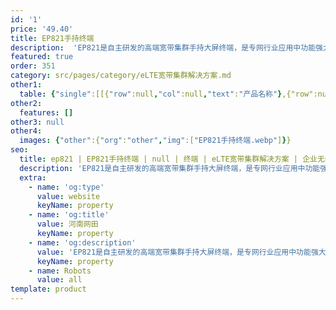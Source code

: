 ```yaml
---
id: '1'
price: '49.40'
title: EP821手持终端
description:  'EP821是自主研发的高端宽带集群手持大屏终端，是专网行业应用中功能强大的集群终端，能同时支持私密呼叫、组呼、短信彩信、宽带数据接入、视频调度业务及多业务并发。支持5寸高亮触摸屏，Android智能操作系统，可广泛应用于多行业，实现专业集群调度、多媒体调度及宽带数据功能。'
featured: true
order: 351
category: src/pages/category/eLTE宽带集群解决方案.md
other1: 
  table: {"single":[[{"row":null,"col":null,"text":"产品名称"},{"row":null,"col":null,"text":"EP821"}],[{"row":null,"col":null,"text":"整机尺寸（mm）"},{"row":null,"col":null,"text":"158（高度）×76（宽度）×20（深度）"}],[{"row":null,"col":null,"text":"屏幕尺寸"},{"row":null,"col":null,"text":"5英寸"}],[{"row":null,"col":null,"text":"分辨率"},{"row":null,"col":null,"text":"1920x1080"}],[{"row":null,"col":null,"text":"触摸屏"},{"row":null,"col":null,"text":"支持"}],[{"row":null,"col":null,"text":"前置摄像头"},{"row":null,"col":null,"text":"800万像素"}],[{"row":null,"col":null,"text":"后置摄像头"},{"row":null,"col":null,"text":"1200万像素"}],[{"row":null,"col":null,"text":"Wi-Fi"},{"row":null,"col":null,"text":"支持2.4G和5G，IEEE802.11b/g/n"}],[{"row":null,"col":null,"text":"蓝牙"},{"row":null,"col":null,"text":"4.1 EDR"}],[{"row":null,"col":null,"text":"NFC"},{"row":null,"col":null,"text":"支持"}],[{"row":null,"col":null,"text":"LTE工作频段（MHz）"},{"row":null,"col":null,"text":"1.4G：1447～1467MHz\n1.8G：1785～1805MHz\n其他：Band 1/2/3/4/5/7/8/20/26/28/38/39/40/41/68（低5M）"}],[{"row":null,"col":null,"text":"公网工作频段（MHz）"},{"row":null,"col":null,"text":"GSM：900/1800/1900\nUMTS：B1/B2/B8\nLTE：Band 1/2/3/4/5/7/8/20/26/28/38/39/40/41/68（低5M）\n"}],[{"row":null,"col":null,"text":"防护等级"},{"row":null,"col":null,"text":"IP68"}]]}
other2:
  features: []
other3: null
other4:
  images: {"other":{"org":"other","img":["EP821手持终端.webp"]}}
seo:
  title: ep821 | EP821手持终端 | null | 终端 | eLTE宽带集群解决方案 | 企业无线
  description: 'EP821是自主研发的高端宽带集群手持大屏终端，是专网行业应用中功能强大的集群终端，能同时支持私密呼叫、组呼、短信彩信、宽带数据接入、视频调度业务及多业务并发。支持5寸高亮触摸屏，Android智能操作系统，可广泛应用于多行业，实现专业集群调度、多媒体调度及宽带数据功能。'
  extra:
    - name: 'og:type'
      value: website
      keyName: property
    - name: 'og:title'
      value: 河南网田
      keyName: property
    - name: 'og:description'
      value: 'EP821是自主研发的高端宽带集群手持大屏终端，是专网行业应用中功能强大的集群终端，能同时支持私密呼叫、组呼、短信彩信、宽带数据接入、视频调度业务及多业务并发。支持5寸高亮触摸屏，Android智能操作系统，可广泛应用于多行业，实现专业集群调度、多媒体调度及宽带数据功能。'
      keyName: property
    - name: Robots
      value: all
template: product
---
```

